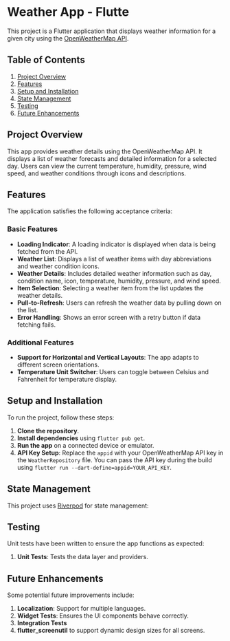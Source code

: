 # Weather App - Flutte

This project is a Flutter application that displays weather information for a given city using the [OpenWeatherMap API](https://openweathermap.org/api).

## Table of Contents
1. [Project Overview](#project-overview)
2. [Features](#features)
3. [Setup and Installation](#setup-and-installation)
4. [State Management](#state-management)
5. [Testing](#testing)
6. [Future Enhancements](#future-enhancements)

## Project Overview

This app provides weather details using the OpenWeatherMap API. It displays a list of weather forecasts and detailed information for a selected day. Users can view the current temperature, humidity, pressure, wind speed, and weather conditions through icons and descriptions.

## Features

The application satisfies the following acceptance criteria:

### Basic Features
- **Loading Indicator**: A loading indicator is displayed when data is being fetched from the API.
- **Weather List**: Displays a list of weather items with day abbreviations and weather condition icons.
- **Weather Details**: Includes detailed weather information such as day, condition name, icon, temperature, humidity, pressure, and wind speed.
- **Item Selection**: Selecting a weather item from the list updates the weather details.
- **Pull-to-Refresh**: Users can refresh the weather data by pulling down on the list.
- **Error Handling**: Shows an error screen with a retry button if data fetching fails.

### Additional Features
- **Support for Horizontal and Vertical Layouts**: The app adapts to different screen orientations.
- **Temperature Unit Switcher**: Users can toggle between Celsius and Fahrenheit for temperature display.

## Setup and Installation

To run the project, follow these steps:

1. **Clone the repository**.
2. **Install dependencies** using `flutter pub get`.
3. **Run the app** on a connected device or emulator.
4. **API Key Setup**: Replace the `appid` with your OpenWeatherMap API key in the `WeatherRepository` file. You can pass the API key during the build using `flutter run --dart-define=appid=YOUR_API_KEY`.


## State Management

This project uses [Riverpod](https://pub.dev/packages/flutter_riverpod) for state management:

## Testing

Unit  tests have been written to ensure the app functions as expected:

1. **Unit Tests**: Tests the data layer and providers.
  
## Future Enhancements

Some potential future improvements include:

1. **Localization**: Support for multiple languages.
2. **Widget Tests**: Ensures the UI components behave correctly.
3. **Integration Tests**
4. **flutter_screenutil** to support dynamic design sizes for all screens.


